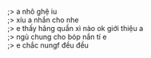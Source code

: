 ;> a nhô ghệ iu<br>
;> xíu a nhắn cho nhe<br>
;> e thấy hãng quần xì nào ok giới thiệu a<br>
;> ngủ chung cho bóp nắn tí e<br>
;> e chắc nungf đều đều
